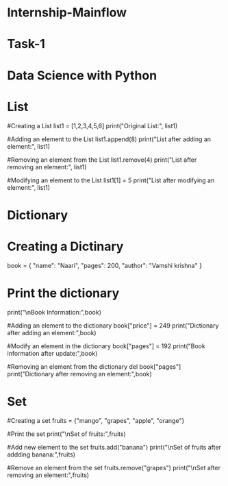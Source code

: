 # Internship-Mainflow
# Task-1
# Data Science with Python
# List
#Creating a List
list1 = [1,2,3,4,5,6]
print("Original List:", list1)

#Adding an element to the List
list1.append(8)
print("List after adding an element:", list1)

#Removing an element from the List
list1.remove(4)
print("List after removing an element:", list1)

#Modifying an element to the List
list1[1] = 5
print("List after modifying an element:", list1)

# Dictionary
# Creating a Dictinary
book = {    "name": "Naari",
            "pages": 200,
            "author": "Vamshi krishna"
}
# Print the dictionary
print("\nBook Information:",book)

#Adding an element to the dictionary
book["price"] = 249
print("Dictionary after adding an element:",book)

#Modify an element in the dictionary
book["pages"] = 192
print("Book information after update:",book)

#Removing an element from the dictionary
del book["pages"]
print("Dictionary after removing an element:",book)

# Set
#Creating a set
fruits = {"mango", "grapes", "apple", "orange"}

#Print the set
print("\nSet of fruits:",fruits)

#Add new element to the set
fruits.add("banana")
print("\nSet of fruits after addding banana:",fruits)

#Remove an element from the set
fruits.remove("grapes")
print("\nSet after removing an element:",fruits)
